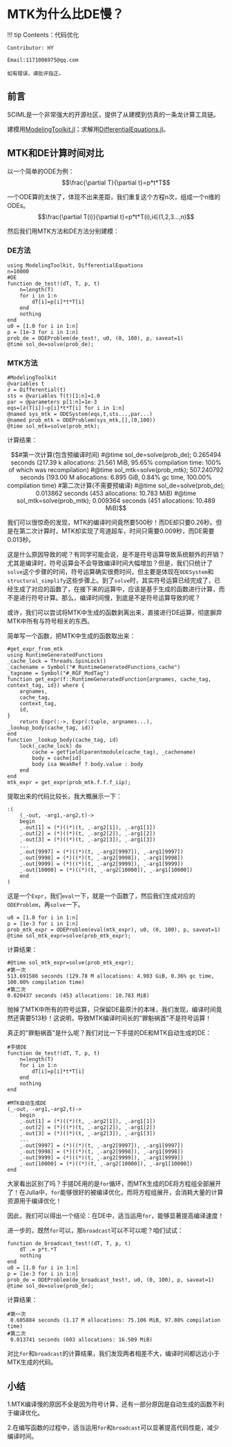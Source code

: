 # MTK为什么比DE慢？

!!! tip
    Contents：代码优化

    Contributor: HY

    Email:1171006975@qq.com

    如有错误，请批评指正。

## 前言

SCIML是一个非常强大的开源社区，提供了从建模到仿真的一条龙计算工具链。

建模用[ModelingToolkit.jl](https://mtk.sciml.ai/stable/)；求解用[DifferentialEquations.jl](https://diffeq.sciml.ai/dev_/)。

## MTK和DE计算时间对比

以一个简单的ODE为例：
$$\frac{\partial T}{\partial t}=p*t*T$$

一个ODE算的太快了，体现不出来差距，我们重复这个方程n次，组成一个n维的ODEs。
$$\frac{\partial T(i)}{\partial t}=p*t*T(i),i∈(1,2,3...,n)$$

然后我们用MTK方法和DE方法分别建模：

### DE方法

```
using ModelingToolkit, DifferentialEquations
n=10000
#DE
function de_test!(dT, T, p, t)
    n=length(T)
    for i in 1:n
        dT[i]=p[i]*t*T[i]
    end
    nothing
end
u0 = [1.0 for i in 1:n]
p = [1e-3 for i in 1:n]
prob_de = ODEProblem(de_test!, u0, (0, 100), p, saveat=1)
@time sol_de=solve(prob_de);
```

### MTK方法
```
#ModelingToolkit
@variables t 
∂ = Differential(t)
sts = @variables T(t)[1:n]=1.0 
par = @parameters p[1:n]=1e-3
eqs=[∂(T[i])~p[i]*t*T[i] for i in 1:n]
@named sys_mtk = ODESystem(eqs,t,sts...,par...)
@named prob_mtk = ODEProblem(sys_mtk,[],(0,100))
@time sol_mtk=solve(prob_mtk);
```
计算结果：
```math
#第一次计算(包含预编译时间)
#@time sol_de=solve(prob_de);
 0.265494 seconds (217.39 k allocations: 21.561 MiB, 95.65% compilation time: 100% of which was recompilation)
 #@time sol_mtk=solve(prob_mtk);
 507.240792 seconds (193.00 M allocations: 6.895 GiB, 0.84% gc time, 100.00% compilation time)

 #第二次计算(不需要预编译)
 #@time sol_de=solve(prob_de);
0.013862 seconds (453 allocations: 10.783 MiB)
 #@time sol_mtk=solve(prob_mtk);
0.009364 seconds (451 allocations: 10.489 MiB)
```

我们可以很惊奇的发现，MTK的编译时间竟然要500秒！而DE却只要0.26秒。但是在第二次计算时，MTK却实现了弯道超车，时间只需要0.009秒，而DE需要0.013秒。

这是什么原因导致的呢？有同学可能会说，是不是符号运算导致系统额外的开销？尤其是编译时，符号运算会不会导致编译时间大幅增加？但是，我们只统计了`solve`这个步骤的时间，符号运算确实很费时间，但主要是体现在`ODESystem`和`structural_simplify`这些步骤上。到了`solve`时，其实符号运算已经完成了，已经生成了对应的函数了，在接下来的运算中，应该是基于生成的函数进行计算，而不是进行符号计算。那么，编译时间慢，到底是不是符号运算导致的呢？

或许，我们可以尝试将MTK中生成的函数剥离出来，直接进行DE运算，彻底摒弃MTK中所有与符号相关的东西。

简单写一个函数，把MTK中生成的函数取出来：

```
#get_expr_from_mtk
using RuntimeGeneratedFunctions
_cache_lock = Threads.SpinLock()
_cachename = Symbol("#_RuntimeGeneratedFunctions_cache")
_tagname = Symbol("#_RGF_ModTag")
function get_expr(f::RuntimeGeneratedFunction{argnames, cache_tag, context_tag, id}) where {
    argnames,
    cache_tag,
    context_tag,
    id,
}
    return Expr(:->, Expr(:tuple, argnames...), _lookup_body(cache_tag, id))
end
function _lookup_body(cache_tag, id)
    lock(_cache_lock) do
        cache = getfield(parentmodule(cache_tag), _cachename)
        body = cache[id]
        body isa WeakRef ? body.value : body
    end
end
mtk_expr = get_expr(prob_mtk.f.f.f_iip);
```

提取出来的代码比较长，我大概展示一下：

```
:(
    (_-out, -arg1,-arg2,t)->
    begin
    ˍ₋out[1] = (*)((*)(t, ˍ₋arg2[1]), ˍ₋arg1[1])
    ˍ₋out[2] = (*)((*)(t, ˍ₋arg2[2]), ˍ₋arg1[2])
    ˍ₋out[3] = (*)((*)(t, ˍ₋arg2[3]), ˍ₋arg1[3])
    ...
    ˍ₋out[9997] = (*)((*)(t, ˍ₋arg2[9997]), ˍ₋arg1[9997])
    ˍ₋out[9998] = (*)((*)(t, ˍ₋arg2[9998]), ˍ₋arg1[9998])
    ˍ₋out[9999] = (*)((*)(t, ˍ₋arg2[9999]), ˍ₋arg1[9999])
    ˍ₋out[10000] = (*)((*)(t, ˍ₋arg2[10000]), ˍ₋arg1[10000])
    end
)
```


这是一个`Expr`，我们`eval`一下，就是一个函数了，然后我们生成对应的`ODEProblem`，再`solve`一下。
```
u0 = [1.0 for i in 1:n]
p = [1e-3 for i in 1:n]
prob_mtk_expr = ODEProblem(eval(mtk_expr), u0, (0, 100), p, saveat=1)
@time sol_mtk_expr=solve(prob_mtk_expr);
```
计算结果：
```
#@time sol_mtk_expr=solve(prob_mtk_expr);
#第一次
513.691586 seconds (129.78 M allocations: 4.903 GiB, 0.36% gc time, 100.00% compilation time)
#第二次
0.020437 seconds (453 allocations: 10.783 MiB)
```
抛掉了MTK中所有的符号运算，只保留DE最原汁的本味，我们发现，编译时间竟然还需要513秒！这说明，导致MTK编译时间长的"罪魁祸首"不是符号运算！

真正的"罪魁祸首"是什么呢？我们对比一下手搓的DE和MTK自动生成的DE：

```
#手搓DE
function de_test!(dT, T, p, t)
    n=length(T)
    for i in 1:n
        dT[i]=p[i]*t*T[i]
    end
    nothing
end

#MTK自动生成DE
(_-out, -arg1,-arg2,t)->
    begin
    ˍ₋out[1] = (*)((*)(t, ˍ₋arg2[1]), ˍ₋arg1[1])
    ˍ₋out[2] = (*)((*)(t, ˍ₋arg2[2]), ˍ₋arg1[2])
    ˍ₋out[3] = (*)((*)(t, ˍ₋arg2[3]), ˍ₋arg1[3])
    ...
    ˍ₋out[9997] = (*)((*)(t, ˍ₋arg2[9997]), ˍ₋arg1[9997])
    ˍ₋out[9998] = (*)((*)(t, ˍ₋arg2[9998]), ˍ₋arg1[9998])
    ˍ₋out[9999] = (*)((*)(t, ˍ₋arg2[9999]), ˍ₋arg1[9999])
    ˍ₋out[10000] = (*)((*)(t, ˍ₋arg2[10000]), ˍ₋arg1[10000])
end
```

大家看出区别了吗？手搓DE用的是`for`循环，而MTK生成的DE将方程组全部展开了！在Julia中，`for`能够很好的被编译优化，而将方程组展开，会消耗大量的计算资源用于编译优化！

因此，我们可以得出一个结论：在DE中，适当运用`for`，能够显著提高编译速度！

进一步的，既然`for`可以，那`broadcast`可以不可以呢？咱们试试：

```
function de_broadcast_test!(dT, T, p, t)
    dT .= p*t.*T
    nothing
end
u0 = [1.0 for i in 1:n]
p = [1e-3 for i in 1:n]
prob_de = ODEProblem(de_broadcast_test!, u0, (0, 100), p, saveat=1)
@time sol_de=solve(prob_de);
```

计算结果：
```
#第一次
 0.605884 seconds (1.17 M allocations: 75.106 MiB, 97.80% compilation time)
#第二次
 0.013741 seconds (603 allocations: 16.509 MiB)
```

对比`for`和`broadcast`的计算结果，我们发现两者相差不大，编译时间都远远小于MTK生成的代码。

## 小结

1.MTK编译慢的原因不全是因为符号计算，还有一部分原因是自动生成的函数不利于编译优化。

2.在编写函数的过程中，适当运用`for`和`broadcast`可以显著提高代码性能，减少编译时间。
